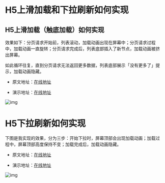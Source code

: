 # H5上滑加载和下拉刷新如何实现

## H5上滑加载（触底加载）如何实现

效果如下：分页请求开始前，列表滚动，加载动画出现在屏幕中；分页请求过程中，加载动画一直旋转；分页请求完成后，列表底部插入了新节点，加载动画被挤出屏幕。

如此循环往复，直到分页请求无法返回更多数据，列表底部展示「没有更多了」提示，加载动画隐藏。

- 原文地址：[在线地址](https://juejin.cn/post/7341329626357973029)

- 演示地址：[在线地址](https://codepen.io/lijunlin2022/pen/OJrJePE)

![img](/images/javascript/note/002/20001.gif)



# H5下拉刷新如何实现

下图是我实现的效果，分为三步：开始下拉时，屏幕顶部会出现加载动画；加载过程中，屏幕顶部高度保持不变；加载完成后，加载动画隐藏。

- 原文地址：[在线地址](https://juejin.cn/post/7340836136208859174)

- 演示地址：[在线地址](https://codepen.io/lijunlin2022/pen/xxBeZrr)

![img](/images/javascript/note/002/20002.gif)